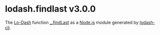 # lodash.findlast v3.0.0

The [Lo-Dash](https://lodash.com/) function [_.findLast](http://lodash.com/docs#findLast) as a [Node.js](http://nodejs.org/) module generated by [lodash-cli](https://www.npmjs.com/package/lodash-cli).
